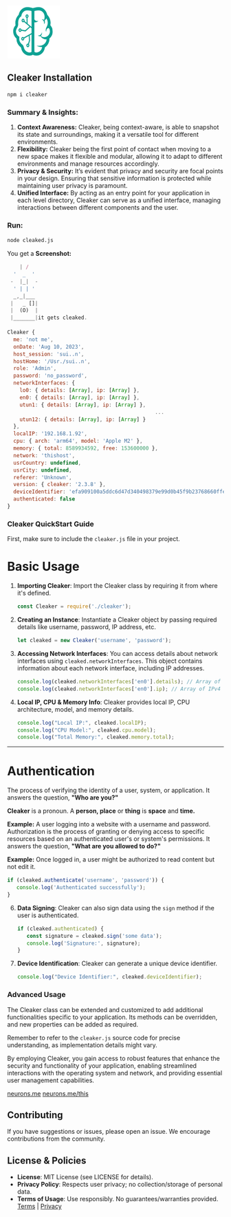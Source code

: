 <img src="./_._.svg" alt="SVG Image" width="123" height="123" style="width123px; height:123px;">

## Cleaker Installation 

```bash
npm i cleaker
```

### Summary & Insights:

1. **Context Awareness:** Cleaker, being context-aware, is able to snapshot its state and surroundings, making it a versatile tool for different environments.
2. **Flexibility:** Cleaker being the first point of contact when moving to a new space makes it flexible and modular, allowing it to adapt to different environments and manage resources accordingly.
3. **Privacy & Security:** It’s evident that privacy and security are focal points in your design. Ensuring that sensitive information is protected while maintaining user privacy is paramount.
4. **Unified Interface:** By acting as an entry point for your application in each level directory, Cleaker can serve as a unified interface, managing interactions between different components and the user.

### Run:

```bash
node cleaked.js
```

You get a **Screenshot:**

```javascript
  	| /
  '  _  '
 -  |_|  -
  ' | | '
  _,_|___
 |   _ []|
 |  (O)  |
 |_______|it gets cleaked.
 
Cleaker {
  me: 'not me',
  onDate: 'Aug 10, 2023',
  host_session: 'sui..n',
  hostHome: '/Usr./sui..n',
  role: 'Admin',
  password: 'no_password',
  networkInterfaces: {
    lo0: { details: [Array], ip: [Array] },
    en0: { details: [Array], ip: [Array] },
    utun1: { details: [Array], ip: [Array] },
												...
    utun12: { details: [Array], ip: [Array] }
  },
  localIP: '192.168.1.92',
  cpu: { arch: 'arm64', model: 'Apple M2' },
  memory: { total: 8589934592, free: 153600000 },
  network: 'thishost',
  usrCountry: undefined,
  usrCity: undefined,
  referer: 'Unknown',
  version: { cleaker: '2.3.8' },
  deviceIdentifier: 'efa909100a5ddc6d47d340498379e99d0b45f9b23768660ffedb86198cc73407',
  authenticated: false
}
```
### Cleaker QuickStart Guide
First, make sure to include the `cleaker.js` file in your project.

# Basic Usage
1. **Importing Cleaker**: Import the Cleaker class by requiring it from where it's defined.
   ```js
   const Cleaker = require('./cleaker');
   ```

2. **Creating an Instance**: Instantiate a Cleaker object by passing required details like username, password, IP address, etc.

   ```js
   let cleaked = new Cleaker('username', 'password');
   ```

3. **Accessing Network Interfaces**: You can access details about network interfaces using `cleaked.networkInterfaces`. This object contains information about each network interface, including IP addresses.

   ```js
   console.log(cleaked.networkInterfaces['en0'].details); // Array of network interface details
   console.log(cleaked.networkInterfaces['en0'].ip); // Array of IPv4 addresses
   ```

4. **Local IP, CPU & Memory Info**: Cleaker provides local IP, CPU architecture, model, and memory details.

   ```js
   console.log("Local IP:", cleaked.localIP);
   console.log("CPU Model:", cleaked.cpu.model);
   console.log("Total Memory:", cleaked.memory.total);
   ```

---------------------------------------------------

# Authentication

The process of verifying the identity of a user, system, or application. It answers the question, **"Who are you?"**

**Cleaker** is a pronoun. A **person, place** or **thing** is **space** and **time.**

**Example:** A user logging into a website with a username and password.
Authorization is the process of granting or denying access to specific resources based on an authenticated user's or system's permissions. It answers the question, **"What are you allowed to do?"**

**Example:** Once logged in, a user might be authorized to read content but not edit it.


   ```js
   if (cleaked.authenticate('username', 'password')) {
      console.log('Authenticated successfully');
   }
   ```

6. **Data Signing**: Cleaker can also sign data using the `sign` method if the user is authenticated.

   ```js
   if (cleaked.authenticated) {
      const signature = cleaked.sign('some data');
      console.log('Signature:', signature);
   }
   ```

7. **Device Identification**: Cleaker can generate a unique device identifier.

   ```js
   console.log("Device Identifier:", cleaked.deviceIdentifier);
   ```

### Advanced Usage

The Cleaker class can be extended and customized to add additional functionalities specific to your application. Its methods can be overridden, and new properties can be added as required.

Remember to refer to the `cleaker.js` source code for precise understanding, as implementation details might vary.

By employing Cleaker, you gain access to robust features that enhance the security and functionality of your application, enabling streamlined interactions with the operating system and network, and providing essential user management capabilities.

[neurons.me](https://www.neurons.me)
[neurons.me/this](https://www.neurons.me/this)

## Contributing
If you have suggestions or issues, please open an issue. We encourage contributions from the community.
## License & Policies
- **License**: MIT License (see LICENSE for details).
- **Privacy Policy**: Respects user privacy; no collection/storage of personal data.
- **Terms of Usage**: Use responsibly. No guarantees/warranties provided. [Terms](https://www.neurons.me/terms-of-use) | [Privacy](https://www.neurons.me/privacy-policy)
